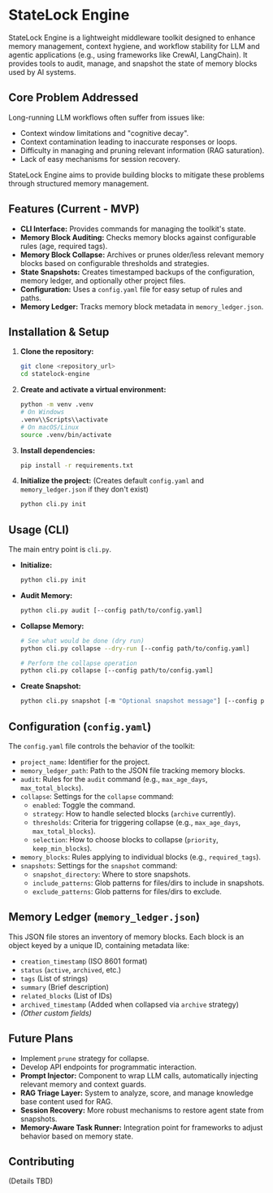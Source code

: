 # StateLock Engine

StateLock Engine is a lightweight middleware toolkit designed to enhance memory management, context hygiene, and workflow stability for LLM and agentic applications (e.g., using frameworks like CrewAI, LangChain). It provides tools to audit, manage, and snapshot the state of memory blocks used by AI systems.

## Core Problem Addressed

Long-running LLM workflows often suffer from issues like:
*   Context window limitations and "cognitive decay".
*   Context contamination leading to inaccurate responses or loops.
*   Difficulty in managing and pruning relevant information (RAG saturation).
*   Lack of easy mechanisms for session recovery.

StateLock Engine aims to provide building blocks to mitigate these problems through structured memory management.

## Features (Current - MVP)

*   **CLI Interface:** Provides commands for managing the toolkit's state.
*   **Memory Block Auditing:** Checks memory blocks against configurable rules (age, required tags).
*   **Memory Block Collapse:** Archives or prunes older/less relevant memory blocks based on configurable thresholds and strategies.
*   **State Snapshots:** Creates timestamped backups of the configuration, memory ledger, and optionally other project files.
*   **Configuration:** Uses a `config.yaml` file for easy setup of rules and paths.
*   **Memory Ledger:** Tracks memory block metadata in `memory_ledger.json`.

## Installation & Setup

1.  **Clone the repository:**
    ```bash
    git clone <repository_url>
    cd statelock-engine
    ```
2.  **Create and activate a virtual environment:**
    ```bash
    python -m venv .venv
    # On Windows
    .venv\\Scripts\\activate
    # On macOS/Linux
    source .venv/bin/activate
    ```
3.  **Install dependencies:**
    ```bash
    pip install -r requirements.txt
    ```
4.  **Initialize the project:** (Creates default `config.yaml` and `memory_ledger.json` if they don't exist)
    ```bash
    python cli.py init
    ```

## Usage (CLI)

The main entry point is `cli.py`.

*   **Initialize:**
    ```bash
    python cli.py init
    ```
*   **Audit Memory:**
    ```bash
    python cli.py audit [--config path/to/config.yaml]
    ```
*   **Collapse Memory:**
    ```bash
    # See what would be done (dry run)
    python cli.py collapse --dry-run [--config path/to/config.yaml]

    # Perform the collapse operation
    python cli.py collapse [--config path/to/config.yaml]
    ```
*   **Create Snapshot:**
    ```bash
    python cli.py snapshot [-m "Optional snapshot message"] [--config path/to/config.yaml]
    ```

## Configuration (`config.yaml`)

The `config.yaml` file controls the behavior of the toolkit:

*   `project_name`: Identifier for the project.
*   `memory_ledger_path`: Path to the JSON file tracking memory blocks.
*   `audit`: Rules for the `audit` command (e.g., `max_age_days`, `max_total_blocks`).
*   `collapse`: Settings for the `collapse` command:
    *   `enabled`: Toggle the command.
    *   `strategy`: How to handle selected blocks (`archive` currently).
    *   `thresholds`: Criteria for triggering collapse (e.g., `max_age_days`, `max_total_blocks`).
    *   `selection`: How to choose blocks to collapse (`priority`, `keep_min_blocks`).
*   `memory_blocks`: Rules applying to individual blocks (e.g., `required_tags`).
*   `snapshots`: Settings for the `snapshot` command:
    *   `snapshot_directory`: Where to store snapshots.
    *   `include_patterns`: Glob patterns for files/dirs to include in snapshots.
    *   `exclude_patterns`: Glob patterns for files/dirs to exclude.

## Memory Ledger (`memory_ledger.json`)

This JSON file stores an inventory of memory blocks. Each block is an object keyed by a unique ID, containing metadata like:

*   `creation_timestamp` (ISO 8601 format)
*   `status` (`active`, `archived`, etc.)
*   `tags` (List of strings)
*   `summary` (Brief description)
*   `related_blocks` (List of IDs)
*   `archived_timestamp` (Added when collapsed via `archive` strategy)
*   *(Other custom fields)*

## Future Plans

*   Implement `prune` strategy for collapse.
*   Develop API endpoints for programmatic interaction.
*   **Prompt Injector:** Component to wrap LLM calls, automatically injecting relevant memory and context guards.
*   **RAG Triage Layer:** System to analyze, score, and manage knowledge base content used for RAG.
*   **Session Recovery:** More robust mechanisms to restore agent state from snapshots.
*   **Memory-Aware Task Runner:** Integration point for frameworks to adjust behavior based on memory state.

## Contributing

(Details TBD)
